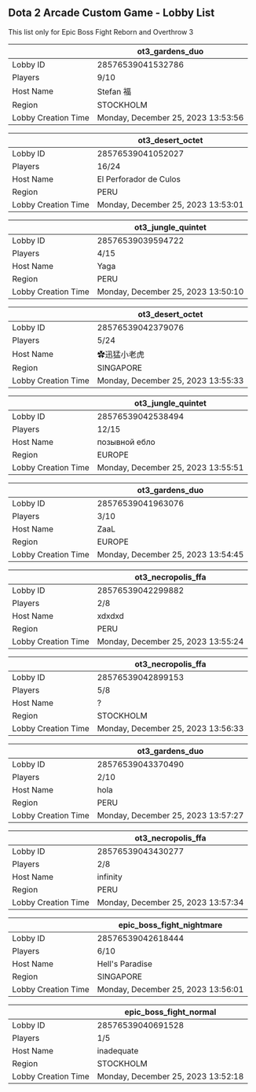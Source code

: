 ## Dota 2 Arcade Custom Game - Lobby List

This list only for Epic Boss Fight Reborn and Overthrow 3

|  | ot3_gardens_duo |
| ------ | ------ |
| Lobby ID | 28576539041532786 |
| Players | 9/10 |
| Host Name | Stefan 福 |
| Region | STOCKHOLM |
| Lobby Creation Time | Monday, December 25, 2023 13:53:56 |


|  | ot3_desert_octet |
| ------ | ------ |
| Lobby ID | 28576539041052027 |
| Players | 16/24 |
| Host Name | El Perforador de Culos |
| Region | PERU |
| Lobby Creation Time | Monday, December 25, 2023 13:53:01 |


|  | ot3_jungle_quintet |
| ------ | ------ |
| Lobby ID | 28576539039594722 |
| Players | 4/15 |
| Host Name | Yaga |
| Region | PERU |
| Lobby Creation Time | Monday, December 25, 2023 13:50:10 |


|  | ot3_desert_octet |
| ------ | ------ |
| Lobby ID | 28576539042379076 |
| Players | 5/24 |
| Host Name | ✿迅猛小老虎 |
| Region | SINGAPORE |
| Lobby Creation Time | Monday, December 25, 2023 13:55:33 |


|  | ot3_jungle_quintet |
| ------ | ------ |
| Lobby ID | 28576539042538494 |
| Players | 12/15 |
| Host Name | позывной ебло |
| Region | EUROPE |
| Lobby Creation Time | Monday, December 25, 2023 13:55:51 |


|  | ot3_gardens_duo |
| ------ | ------ |
| Lobby ID | 28576539041963076 |
| Players | 3/10 |
| Host Name | ZaaL |
| Region | EUROPE |
| Lobby Creation Time | Monday, December 25, 2023 13:54:45 |


|  | ot3_necropolis_ffa |
| ------ | ------ |
| Lobby ID | 28576539042299882 |
| Players | 2/8 |
| Host Name | xdxdxd |
| Region | PERU |
| Lobby Creation Time | Monday, December 25, 2023 13:55:24 |


|  | ot3_necropolis_ffa |
| ------ | ------ |
| Lobby ID | 28576539042899153 |
| Players | 5/8 |
| Host Name | ? |
| Region | STOCKHOLM |
| Lobby Creation Time | Monday, December 25, 2023 13:56:33 |


|  | ot3_gardens_duo |
| ------ | ------ |
| Lobby ID | 28576539043370490 |
| Players | 2/10 |
| Host Name | hola |
| Region | PERU |
| Lobby Creation Time | Monday, December 25, 2023 13:57:27 |


|  | ot3_necropolis_ffa |
| ------ | ------ |
| Lobby ID | 28576539043430277 |
| Players | 2/8 |
| Host Name | infinity |
| Region | PERU |
| Lobby Creation Time | Monday, December 25, 2023 13:57:34 |


|  | epic_boss_fight_nightmare |
| ------ | ------ |
| Lobby ID | 28576539042618444 |
| Players | 6/10 |
| Host Name | Hell's Paradise |
| Region | SINGAPORE |
| Lobby Creation Time | Monday, December 25, 2023 13:56:01 |


|  | epic_boss_fight_normal |
| ------ | ------ |
| Lobby ID | 28576539040691528 |
| Players | 1/5 |
| Host Name | inadequate |
| Region | STOCKHOLM |
| Lobby Creation Time | Monday, December 25, 2023 13:52:18 |


